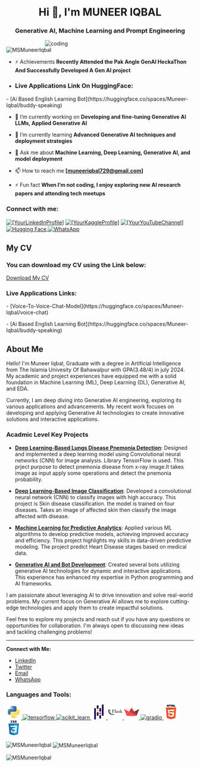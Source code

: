 <h1 align="center">Hi 👋, I'm MUNEER IQBAL</h1>
<h3 align="center">Generative AI, Machine Learning and Prompt Engineering</h3>

<img align="right" alt="coding" width="400" src="https://media2.giphy.com/media/v1.Y2lkPTc5MGI3NjExbWU5MGpiMnZ6cTV0Ynl2cTdybGhlM3c5emM3ZHlmejRmaTVqeXN3dCZlcD12MV9pbnRlcm5hbF9naWZfYnlfaWQmY3Q9Zw/0lGd2OXXHe4tFhb7Wh/giphy.webp">





<p align="left"> 
  <img src="https://komarev.com/ghpvc/?username=MSMuneerIqbal&label=Profile%20views&color=0e75b6&style=flat" alt="MSMuneerIqbal" /> 
</p>

- ⚡ Achievements **Recently Attended the Pak Angle GenAI HeckaThon And Successfully Developed A Gen AI project**
- <h3 align="left">Live Applications Link On HuggingFace:</h3>
<p align="left">
- [Ai Based English Learning Bot](https://huggingface.co/spaces/Muneer-Iqbal/buddy-speaking)

- 🔭 I’m currently working on **Developing and fine-tuning Generative AI LLMs, Applied Generative AI**

- 🌱 I’m currently learning **Advanced Generative AI techniques and deployment strategies**

- 💬 Ask me about **Machine Learning, Deep Learning, Generative AI, and model deployment**

- 📫 How to reach me **[muneeriqbal729@gmail.com]**

- ⚡ Fun fact **When I’m not coding, I enjoy exploring new AI research papers and attending tech meetups**

<h3 align="left">Connect with me:</h3>
<p align="left">
<a href="https://www.linkedin.com/in/muneeriqbal729/" target="blank"><img align="center" src="https://raw.githubusercontent.com/rahuldkjain/github-profile-readme-generator/master/src/images/icons/Social/linked-in-alt.svg" alt="[YourLinkedInProfile]" height="30" width="40" /></a>
<a href="https://www.kaggle.com/muneeriqbal24" target="blank"><img align="center" src="https://raw.githubusercontent.com/rahuldkjain/github-profile-readme-generator/master/src/images/icons/Social/kaggle.svg" alt="[YourKaggleProfile]" height="30" width="40" /></a>
<a href="https://www.youtube.com/[YourYouTubeChannel]" target="blank"><img align="center" src="https://raw.githubusercontent.com/rahuldkjain/github-profile-readme-generator/master/src/images/icons/Social/youtube.svg" alt="[YourYouTubeChannel]" height="30" width="40" /></a>
<a href="https://huggingface.co/Muneer-Iqbal" target="blank">
  <img align="center" src="https://raw.githubusercontent.com/rahuldkjain/github-profile-readme-generator/master/src/images/icons/Social/leet-code.svg" alt="Hugging Face" height="30" width="40" />
</a>
<a href="https://wa.me/923045820729" target="blank">
  <img align="center" src="https://cdn.jsdelivr.net/npm/simple-icons@v6/icons/whatsapp.svg" alt="WhatsApp" height="30" width="30" />
</a>
</p>
<h2> My CV</h2>
<h3>You can download my CV using the Link below:</h3>

[Download My CV](https://github.com/MSMuneerIqbal/My-CV/blob/main/CV%20M.pdf)

<h3 align="left">Live Applications Links:</h3>
<p align="left">
- [Voice-To-Voice-Chat-Model](https://huggingface.co/spaces/Muneer-Iqbal/voice-chat)
<p align="left">
- [Ai Based English Learning Bot](https://huggingface.co/spaces/Muneer-Iqbal/buddy-speaking)

## About Me

Hello! I'm Muneer Iqbal, Graduate with a degree in Artificial Intelligence from The Islamia Univesity Of Bahawalpur with GPA(3.48/4) in july 2024. My academic and project experiences have equipped me with a solid foundation in Machine Learning (ML), Deep Learning (DL), Generative AI, and EDA.

Currently, I am deep diving into Generative AI engineering, exploring its various applications and advancements. My recent work focuses on developing and applying Generative AI technologies to create innovative solutions and interactive applications.

### Acadmic Level Key Projects

- **[Deep Learning-Based Lungs Disease Pnemonia Detection](https://github.com/MSMuneerIqbal/Ai-projects-ML-DL-NLP-GenAI/tree/main/Lungs-Pnemonia-Classification-project)**: Designed and implemented a deep learning model using Convolutional neural networks (CNN) for image analysis. Library TensorFlow is used. This prject purpose to detect pnemonia disease from x-ray image.It takes image as input apply some operations and detect the pnemonia probability.

- **[Deep Learning-Based Image Classification](your-repo-link)**: Developed a convolutional neural network (CNN) to classify images with high accuracy. This project is Skin disease classification. the model is trained on four diseases. Takes an image of affected skin then classify the image affected with disease. 

- **[Machine Learning for Predictive Analytics](https://github.com/MSMuneerIqbal/Ai-projects-ML-DL-NLP-GenAI/tree/main/Heart%20disease%20prediction%20ML)**: Applied various ML algorithms to develop predictive models, achieving improved accuracy and efficiency. This project highlights my skills in data-driven predictive modeling. The project predict Heart Disease stages based on medical data.

- **[Generative AI and Bot Development](https://github.com/MSMuneerIqbal/Pak-Angels-Generative-Ai-Training-Learnings/tree/main/GenAi-Hachathon-Project)**: Created several bots utilizing generative AI technologies for dynamic and interactive applications. This experience has enhanced my expertise in Python programming and AI frameworks.

I am passionate about leveraging AI to drive innovation and solve real-world problems. My current focus on Generative AI allows me to explore cutting-edge technologies and apply them to create impactful solutions.

Feel free to explore my projects and reach out if you have any questions or opportunities for collaboration. I'm always open to discussing new ideas and tackling challenging problems!

---

**Connect with Me:**

- [LinkedIn](https://www.linkedin.com/in/muneeriqbal729)
- [Twitter](your-twitter-profile)
- [Email](muneeriqbal729@gmail.com)
- [WhatsApp](https://wa.me/923045820729)



<h3 align="left">Languages and Tools:</h3>
<p align="left"> 
  <a href="https://www.python.org" target="_blank" rel="noreferrer"> <img src="https://raw.githubusercontent.com/devicons/devicon/master/icons/python/python-original.svg" alt="python" width="40" height="40"/> </a> 
  <a href="https://www.tensorflow.org" target="_blank" rel="noreferrer"> <img src="https://www.vectorlogo.zone/logos/tensorflow/tensorflow-icon.svg" alt="tensorflow" width="40" height="40"/> </a> 
  <a href="https://scikit-learn.org/" target="_blank" rel="noreferrer"> <img src="https://upload.wikimedia.org/wikipedia/commons/0/05/Scikit_learn_logo_small.svg" alt="scikit_learn" width="40" height="40"/> </a>
  <a href="https://pandas.pydata.org/" target="_blank" rel="noreferrer"> <img src="https://raw.githubusercontent.com/devicons/devicon/2ae2a900d2f041da66e950e4d48052658d850630/icons/pandas/pandas-original.svg" alt="pandas" width="40" height="40"/> </a> 
  <a href="https://flask.palletsprojects.com/" target="_blank" rel="noreferrer"> <img src="https://raw.githubusercontent.com/devicons/devicon/master/icons/flask/flask-original-wordmark.svg" alt="flask" width="40" height="40"/> </a> 
  <a href="https://streamlit.io/" target="_blank" rel="noreferrer"> <img src="https://raw.githubusercontent.com/devicons/devicon/master/icons/streamlit/streamlit-original.svg" alt="streamlit" width="40" height="40"/> </a>
  <a href="https://gradio.app/" target="_blank" rel="noreferrer"> <img src="https://gradio.app/static/img/gradio_logo.png" alt="gradio" width="40" height="40"/> </a> 
  <a href="https://www.w3.org/html/" target="_blank" rel="noreferrer"> <img src="https://raw.githubusercontent.com/devicons/devicon/master/icons/html5/html5-original-wordmark.svg" alt="html5" width="40" height="40"/> </a> 
  <a href="https://www.w3schools.com/css/" target="_blank" rel="noreferrer"> <img src="https://raw.githubusercontent.com/devicons/devicon/master/icons/css3/css3-original-wordmark.svg" alt="css3" width="40" height="40"/> </a> 
</p>

<p>
  <img align="left" src="https://github-readme-stats.vercel.app/api/top-langs?username=MSMuneerIqbal&show_icons=true&locale=en&layout=compact" alt="MSMuneerIqbal" />
</p>

<p>
  &nbsp;<img align="center" src="https://github-readme-stats.vercel.app/api?username=MSMuneerIqbal&show_icons=true&locale=en" alt="MSMuneerIqbal" />
</p>

<p>
  <img align="center" src="https://github-readme-streak-stats.herokuapp.com/?user=MSMuneerIqbal&" alt="MSMuneerIqbal" />
</p>

